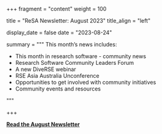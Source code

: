 +++ 
fragment = "content" 
weight = 100

title = "ReSA Newsletter: August 2023" 
title_align = "left"

display_date = false 
date = "2023-08-24"

summary = """ 
This month’s news includes:

* This month in research software - community news
* Research Software Community Leaders Forum 
* A new DiveRSE webinar
* RSE Asia Australia Unconference
* Opportunities to get involved with community initiatives
* Community events and resources

"""

+++

**[Read the August Newsletter](https://preview.mailerlite.io/preview/778129/emails/114274959843395199)**
